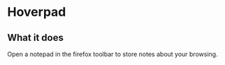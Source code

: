 # Hoverpad

## What it does

Open a notepad in the firefox toolbar to store notes about your browsing.
